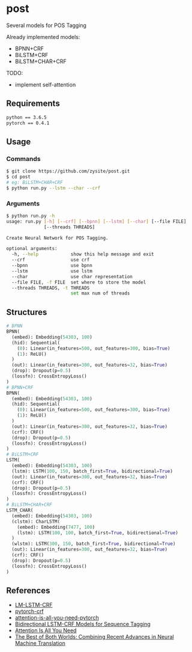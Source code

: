 # post

Several models for POS Tagging

Already implemented models:

* BPNN+CRF
* BiLSTM+CRF
* BiLSTM+CHAR+CRF

TODO:

* implement self-attention

## Requirements

```txt
python == 3.6.5
pytorch == 0.4.1
```

## Usage

### Commands

```sh
$ git clone https://github.com/zysite/post.git
$ cd post
# eg: BiLSTM+CHAR+CRF
$ python run.py --lstm --char --crf
```

### Arguments

```sh
$ python run.py -h
usage: run.py [-h] [--crf] [--bpnn] [--lstm] [--char] [--file FILE]
              [--threads THREADS]

Create Neural Network for POS Tagging.

optional arguments:
  -h, --help            show this help message and exit
  --crf                 use crf
  --bpnn                use bpnn
  --lstm                use lstm
  --char                use char representation
  --file FILE, -f FILE  set where to store the model
  --threads THREADS, -t THREADS
                        set max num of threads
```

## Structures

```python
# BPNN
BPNN(
  (embed): Embedding(54303, 100)
  (hid): Sequential(
    (0): Linear(in_features=500, out_features=300, bias=True)
    (1): ReLU()
  )
  (out): Linear(in_features=300, out_features=32, bias=True)
  (drop): Dropout(p=0.5)
  (lossfn): CrossEntropyLoss()
)
# BPNN+CRF
BPNN(
  (embed): Embedding(54303, 100)
  (hid): Sequential(
    (0): Linear(in_features=500, out_features=300, bias=True)
    (1): ReLU()
  )
  (out): Linear(in_features=300, out_features=32, bias=True)
  (crf): CRF()
  (drop): Dropout(p=0.5)
  (lossfn): CrossEntropyLoss()
)
# BiLSTM+CRF
LSTM(
  (embed): Embedding(54303, 100)
  (lstm): LSTM(100, 150, batch_first=True, bidirectional=True)
  (out): Linear(in_features=300, out_features=32, bias=True)
  (crf): CRF()
  (drop): Dropout(p=0.5)
  (lossfn): CrossEntropyLoss()
)
# BiLSTM+CHAR+CRF
LSTM_CHAR(
  (embed): Embedding(54303, 100)
  (clstm): CharLSTM(
    (embed): Embedding(7477, 100)
    (lstm): LSTM(100, 100, batch_first=True, bidirectional=True)
  )
  (wlstm): LSTM(300, 150, batch_first=True, bidirectional=True)
  (out): Linear(in_features=300, out_features=32, bias=True)
  (crf): CRF()
  (drop): Dropout(p=0.5)
  (lossfn): CrossEntropyLoss()
)
```

## References

* [LM-LSTM-CRF](https://github.com/LiyuanLucasLiu/LM-LSTM-CRF)
* [pytorch-crf](https://github.com/kmkurn/pytorch-crf)
* [attention-is-all-you-need-pytorch](https://github.com/jadore801120/attention-is-all-you-need-pytorch)
* [Bidirectional LSTM-CRF Models for Sequence Tagging](https://arxiv.org/pdf/1508.01991.pdf)
* [Attention Is All You Need](https://arxiv.org/pdf/1706.03762.pdf)
* [The Best of Both Worlds: Combining Recent Advances in Neural Machine Translation](https://arxiv.org/pdf/1804.09849.pdf)

